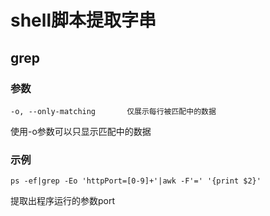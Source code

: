 # shell脚本提取字串

## grep

### 参数
```shell
-o, --only-matching       仅展示每行被匹配中的数据
```
使用-o参数可以只显示匹配中的数据

### 示例
```shell
ps -ef|grep -Eo 'httpPort=[0-9]+'|awk -F'=' '{print $2}'
```
提取出程序运行的参数port